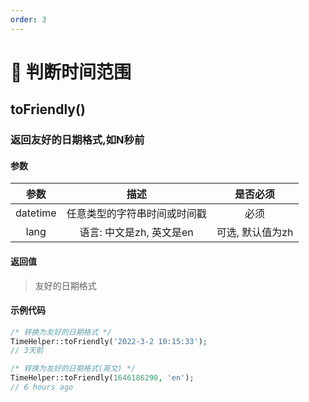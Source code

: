```yaml
---
order: 3
---
```


# 🍉 判断时间范围

## toFriendly()

### 返回友好的日期格式,如N秒前

#### 参数

|    参数    |        描述        |    是否必须    |
|:--------:|:----------------:|:----------:|
| datetime |  任意类型的字符串时间或时间戳  |     必须     |
|   lang   | 语言: 中文是zh, 英文是en | 可选, 默认值为zh |

#### 返回值

> 友好的日期格式

#### 示例代码

```php
/* 转换为友好的日期格式 */
TimeHelper::toFriendly('2022-3-2 10:15:33');
// 3天前

/* 转换为友好的日期格式(英文) */
TimeHelper::toFriendly(1646186290, 'en');
// 6 hours ago
```